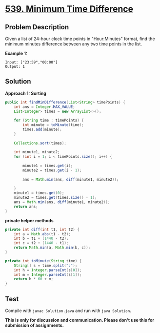 # [539. Minimum Time Difference][title]

## Problem Description

Given a list of 24-hour clock time points in "Hour:Minutes" format, find the minimum minutes difference between any two time points in the list.

**Example 1:**

```
Input: ["23:59","00:00"]
Output: 1
```

## Solution

**Approach 1: Sorting**

```java
public int findMinDifference(List<String> timePoints) {
    int ans = Integer.MAX_VALUE;
    List<Integer> times = new ArrayList<>();
    
    for (String time : timePoints) {
        int minute = toMinute(time);
        times.add(minute);
    }
    
    Collections.sort(times);
    
    int minute1, minute2;
    for (int i = 1; i < timePoints.size(); i++) {
        
        minute1 = times.get(i);
        minute2 = times.get(i - 1);
        
        ans = Math.min(ans, diff(minute1, minute2));
        
    }
    minute1 = times.get(0);
    minute2 = times.get(times.size() - 1);
    ans = Math.min(ans, diff(minute1, minute2));
    return ans;
}
```

**private helper  methods**

```java
private int diff(int t1, int t2) {
    int a = Math.abs(t1 - t2);
    int b = t1 + (1440 - t2);
    int c = t2 + (1440 - t1);
    return Math.min(a, Math.min(b, c));
}

private int toMinute(String time) {
    String[] s = time.split(":");
    int h = Integer.parseInt(s[0]);
    int m = Integer.parseInt(s[1]);
    return h * 60 + m;
}
```

## Test

Compile with `javac Solution.java` and run with `java Solution`.

**This is only for discussion and communication. Please don't use this for submission of assignments.**

[title]: https://leetcode.com/problems/minimum-time-difference/